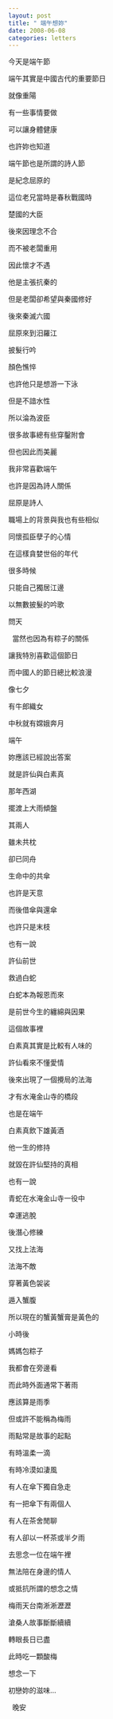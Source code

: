 ```yaml
---
layout: post
title: " 端午想妳"
date: 2008-06-08
categories: letters
---
```



今天是端午節


端午其實是中國古代的重要節日


就像重陽


有一些事情要做


可以讓身體健康


也許妳也知道


端午節也是所謂的詩人節


是紀念屈原的


這位老兄當時是春秋戰國時


楚國的大臣


後來因理念不合


而不被老闆重用


因此懷才不遇


他是主張抗秦的


但是老闆卻希望與秦國修好


後來秦滅六國


屈原來到汨羅江


披髮行吟


顏色憔悴


也許他只是想游一下泳


但是不諳水性


所以淪為波臣


很多故事總有些穿鑿附會


但也因此而美麗


我非常喜歡端午


也許是因為詩人關係


屈原是詩人


職場上的背景與我也有些相似


同懷孤臣孽子的心情


在這樣貪婪世俗的年代


很多時候


只能自己獨居江邊


以無數披髮的吟歌


問天


 
當然也因為有粽子的關係


讓我特別喜歡這個節日


而中國人的節日總比較浪漫


像七夕


有牛郎織女


中秋就有嫦娥奔月


端午


妳應該已經說出答案


就是許仙與白素真


那年西湖


擺渡上大雨傾盤


其兩人


雖未共枕


卻已同舟


生命中的共傘


也許是天意


而後借傘與還傘


也許只是末枝


也有一說


許仙前世


救過白蛇


白蛇本為報恩而來


是前世今生的纏綿與因果


這個故事裡


白素真其實是比較有人味的


許仙看來不懂愛情


後來出現了一個攪局的法海


才有水淹金山寺的橋段


也是在端午


白素真飲下雄黃酒


他一生的修持


就毀在許仙堅持的真相


也有一說


青蛇在水淹金山寺一役中


幸運逃脫


後潛心修練


又找上法海


法海不敵


穿著黃色袈裟


遁入蟹腹


所以現在的蟹黃蟹膏是黃色的


小時後


媽媽包粽子


我都會在旁邊看


而此時外面通常下著雨


應該算是雨季


但或許不能稱為梅雨


雨點常是故事的起點


有時溫柔一滴


有時冷漠如淒風


有人在傘下獨自急走


有一把傘下有兩個人


有人在茶舍閒聊


有人卻以一杯茶或半夕雨


去思念一位在端午裡


無法陪在身邊的情人


或抵抗所謂的想念之情


梅雨天台南淅淅瀝瀝


滄桑人故事斷斷續續


轉眼長日已盡


此時吃一顆酸梅


想念一下


初戀妳的滋味…


 
晚安
